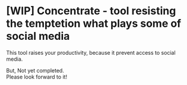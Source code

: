 # [WIP] Concentrate - tool resisting the temptetion what plays some of social media

This tool raises your productivity, because it prevent access to social media.  

But, Not yet completed.  
Please look forward to it!  
